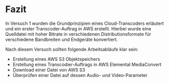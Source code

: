 # Fazit

In Versuch 1 wurden die Grundprinzipien eines Cloud-Transcoders erläutert und ein erster Transcoder-Auftrag in AWS erstellt. Hierbei wurde eine Quelldatei mit hoher Bitrate in verschiedenen Distributionsformate für verschiedene Bandbreiten und Endgeräte konvertiert.

Nach diesem Versuch sollten folgende Arbeitsabläufe klar sein:

- Erstellung eines AWS S3 Objektspeichers
- Erstellung eines Transcodier-Auftrags in AWS Elemental MediaConvert
- Download einer Datei von AWS S3
- Überprüfen einer Datei auf dessen Audio- und Video-Parameter
